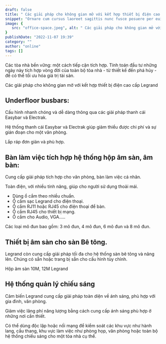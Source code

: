 ```yaml
---
draft: false
title: " Các giải pháp cho không gian mở với kết hợp thiết bị điện cao cấp Legrand "
snippet: "Ornare cum cursus laoreet sagittis nunc fusce posuere per euismod dis vehicula a, semper fames lacus maecenas dictumst pulvinar neque enim non potenti. Torquent hac sociosqu eleifend potenti."
image: {
   src: "office-space.jpeg", alt: " Các giải pháp cho không gian mở với kết hợp thiết bị điện cao cấp Legrand "
}
publishDate: "2022-11-07 19:39"
category: ""
author: "online"
tags: []
---
```


Các tòa nhà bền vững: một cách tiếp cận tích hợp. Tính toán đầu tư những ngày này tích hợp vòng đời của toàn bộ tòa nhà - từ thiết kế đến phá hủy - để có thể tối ưu hóa giá trị tài sản.

Các giải pháp cho không gian mở với kết hợp thiết bị điện cao cấp Legrand

## Underfloor busbars:

Cấu hình nhanh chóng và dễ dàng thông qua các giải pháp thanh cái Easybar và Electrak.

Hệ thống thanh cái Easybar và Electrak giúp giảm thiểu được chi phí và sự gián đoạn cho một văn phòng.

Lắp ráp đơn giản và phù hợp.

## Bàn làm việc tích hợp hệ thống hộp âm sàn, âm bàn:

Cung cấp giải pháp tích hợp cho văn phòng, bàn làm việc cá nhân.

Toàn điện, với nhiều tính năng, giúp cho người sử dụng thoải mái.
- Dùng ổ cắm theo nhiều chuẩn.
- Ổ cắm sạc Legrand cho điện thoại.
- Ổ cắm RJ11 hoặc RJ45 cho điện thoại để bàn.
- Ổ cắm RJ45 cho thiết bị mạng.
- Ổ cắm cho Audio, VGA…..

Các loại mô đun bao gồm: 3 mô đun, 4 mô đun, 6 mô đun và 8 mô đun.

## Thiết bị âm sàn cho sàn Bê tông.

Legrand còn cung cấp giải pháp tối đa cho hệ thống sàn bê tông và nâng lên. Chúng có sẵn hoặc trang bị sẵn cho cấu hình tùy chỉnh.

Hộp âm sàn 10M, 12M Legrand

## Hệ thống quản lý chiếu sáng

Cảm biến Legrand cung cấp giải pháp toàn diện về ánh sáng, phù hợp với gia đình, văn phòng.

Giảm việc lãng phí năng lượng bằng cách cung cấp ánh sáng phù hợp ở những nơi cần thiết.

Có thể dùng độc lập hoặc nối mạng để kiểm soát các khu vực như hành lang, cầu thang, khu vực làm việc như phòng họp, văn phòng hoặc toàn bộ hệ thống chiếu sáng cho một tòa nhà cụ thể.
